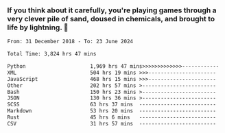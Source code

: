 ### If you think about it carefully, you're playing games through a very clever pile of sand, doused in chemicals, and brought to life by lightning.  👋


<!--START_SECTION:waka-->

```txt
From: 31 December 2018 - To: 23 June 2024

Total Time: 3,824 hrs 47 mins

Python                     1,969 hrs 47 mins>>>>>>>>>>>>>------------   51.51 %
XML                        504 hrs 19 mins >>>----------------------   13.19 %
JavaScript                 468 hrs 15 mins >>>----------------------   12.24 %
Other                      202 hrs 57 mins >------------------------   05.31 %
Bash                       150 hrs 23 mins >------------------------   03.93 %
JSON                       130 hrs 36 mins >------------------------   03.42 %
SCSS                       63 hrs 37 mins  -------------------------   01.66 %
Markdown                   53 hrs 20 mins  -------------------------   01.39 %
Rust                       45 hrs 6 mins   -------------------------   01.18 %
CSV                        31 hrs 57 mins  -------------------------   00.84 %
```

<!--END_SECTION:waka-->
